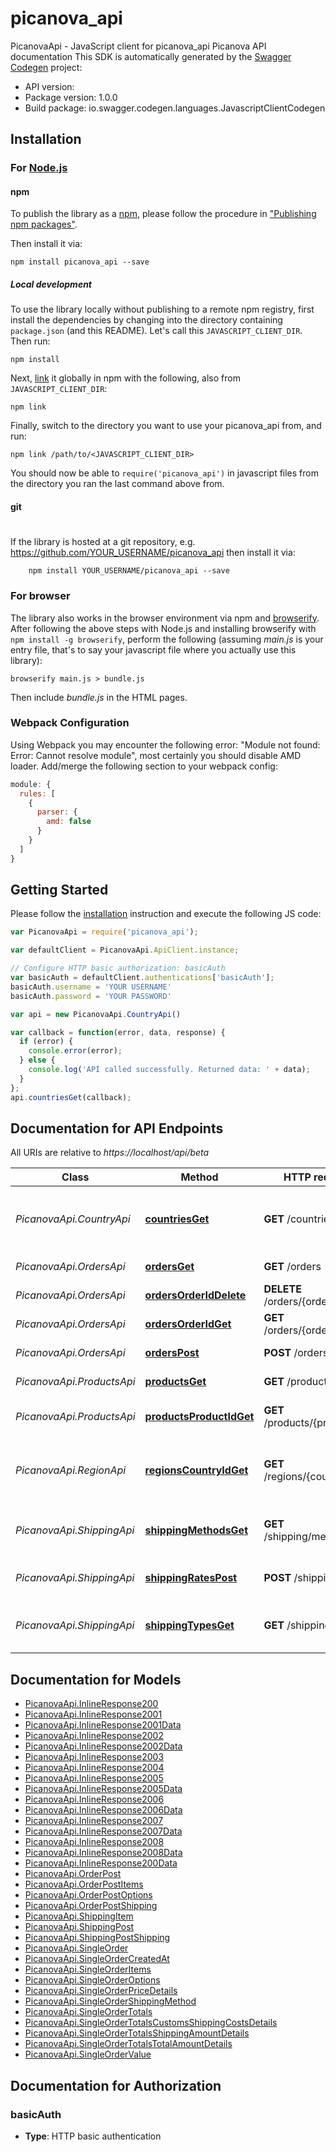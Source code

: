 # picanova_api

PicanovaApi - JavaScript client for picanova_api
Picanova API documentation
This SDK is automatically generated by the [Swagger Codegen](https://github.com/swagger-api/swagger-codegen) project:

- API version: 
- Package version: 1.0.0
- Build package: io.swagger.codegen.languages.JavascriptClientCodegen

## Installation

### For [Node.js](https://nodejs.org/)

#### npm

To publish the library as a [npm](https://www.npmjs.com/),
please follow the procedure in ["Publishing npm packages"](https://docs.npmjs.com/getting-started/publishing-npm-packages).

Then install it via:

```shell
npm install picanova_api --save
```

##### Local development

To use the library locally without publishing to a remote npm registry, first install the dependencies by changing 
into the directory containing `package.json` (and this README). Let's call this `JAVASCRIPT_CLIENT_DIR`. Then run:

```shell
npm install
```

Next, [link](https://docs.npmjs.com/cli/link) it globally in npm with the following, also from `JAVASCRIPT_CLIENT_DIR`:

```shell
npm link
```

Finally, switch to the directory you want to use your picanova_api from, and run:

```shell
npm link /path/to/<JAVASCRIPT_CLIENT_DIR>
```

You should now be able to `require('picanova_api')` in javascript files from the directory you ran the last 
command above from.

#### git
#
If the library is hosted at a git repository, e.g.
https://github.com/YOUR_USERNAME/picanova_api
then install it via:

```shell
    npm install YOUR_USERNAME/picanova_api --save
```

### For browser

The library also works in the browser environment via npm and [browserify](http://browserify.org/). After following
the above steps with Node.js and installing browserify with `npm install -g browserify`,
perform the following (assuming *main.js* is your entry file, that's to say your javascript file where you actually 
use this library):

```shell
browserify main.js > bundle.js
```

Then include *bundle.js* in the HTML pages.

### Webpack Configuration

Using Webpack you may encounter the following error: "Module not found: Error:
Cannot resolve module", most certainly you should disable AMD loader. Add/merge
the following section to your webpack config:

```javascript
module: {
  rules: [
    {
      parser: {
        amd: false
      }
    }
  ]
}
```

## Getting Started

Please follow the [installation](#installation) instruction and execute the following JS code:

```javascript
var PicanovaApi = require('picanova_api');

var defaultClient = PicanovaApi.ApiClient.instance;

// Configure HTTP basic authorization: basicAuth
var basicAuth = defaultClient.authentications['basicAuth'];
basicAuth.username = 'YOUR USERNAME'
basicAuth.password = 'YOUR PASSWORD'

var api = new PicanovaApi.CountryApi()

var callback = function(error, data, response) {
  if (error) {
    console.error(error);
  } else {
    console.log('API called successfully. Returned data: ' + data);
  }
};
api.countriesGet(callback);

```

## Documentation for API Endpoints

All URIs are relative to *https://localhost/api/beta*

Class | Method | HTTP request | Description
------------ | ------------- | ------------- | -------------
*PicanovaApi.CountryApi* | [**countriesGet**](docs/CountryApi.md#countriesGet) | **GET** /countries | Get list of countries with name and country_id
*PicanovaApi.OrdersApi* | [**ordersGet**](docs/OrdersApi.md#ordersGet) | **GET** /orders | Show a list of all orders
*PicanovaApi.OrdersApi* | [**ordersOrderIdDelete**](docs/OrdersApi.md#ordersOrderIdDelete) | **DELETE** /orders/{order_id} | Cancel an order
*PicanovaApi.OrdersApi* | [**ordersOrderIdGet**](docs/OrdersApi.md#ordersOrderIdGet) | **GET** /orders/{order_id} | Show an order
*PicanovaApi.OrdersApi* | [**ordersPost**](docs/OrdersApi.md#ordersPost) | **POST** /orders | Create an order
*PicanovaApi.ProductsApi* | [**productsGet**](docs/ProductsApi.md#productsGet) | **GET** /products | Show products
*PicanovaApi.ProductsApi* | [**productsProductIdGet**](docs/ProductsApi.md#productsProductIdGet) | **GET** /products/{product_id} | Show product&#39;s variants
*PicanovaApi.RegionApi* | [**regionsCountryIdGet**](docs/RegionApi.md#regionsCountryIdGet) | **GET** /regions/{country_id} | Get list of regions with name and country_id
*PicanovaApi.ShippingApi* | [**shippingMethodsGet**](docs/ShippingApi.md#shippingMethodsGet) | **GET** /shipping/methods | Show a list of all shipping methods
*PicanovaApi.ShippingApi* | [**shippingRatesPost**](docs/ShippingApi.md#shippingRatesPost) | **POST** /shipping/rates | Calculate shipping rates
*PicanovaApi.ShippingApi* | [**shippingTypesGet**](docs/ShippingApi.md#shippingTypesGet) | **GET** /shipping/types | Show a list of all shipping types


## Documentation for Models

 - [PicanovaApi.InlineResponse200](docs/InlineResponse200.md)
 - [PicanovaApi.InlineResponse2001](docs/InlineResponse2001.md)
 - [PicanovaApi.InlineResponse2001Data](docs/InlineResponse2001Data.md)
 - [PicanovaApi.InlineResponse2002](docs/InlineResponse2002.md)
 - [PicanovaApi.InlineResponse2002Data](docs/InlineResponse2002Data.md)
 - [PicanovaApi.InlineResponse2003](docs/InlineResponse2003.md)
 - [PicanovaApi.InlineResponse2004](docs/InlineResponse2004.md)
 - [PicanovaApi.InlineResponse2005](docs/InlineResponse2005.md)
 - [PicanovaApi.InlineResponse2005Data](docs/InlineResponse2005Data.md)
 - [PicanovaApi.InlineResponse2006](docs/InlineResponse2006.md)
 - [PicanovaApi.InlineResponse2006Data](docs/InlineResponse2006Data.md)
 - [PicanovaApi.InlineResponse2007](docs/InlineResponse2007.md)
 - [PicanovaApi.InlineResponse2007Data](docs/InlineResponse2007Data.md)
 - [PicanovaApi.InlineResponse2008](docs/InlineResponse2008.md)
 - [PicanovaApi.InlineResponse2008Data](docs/InlineResponse2008Data.md)
 - [PicanovaApi.InlineResponse200Data](docs/InlineResponse200Data.md)
 - [PicanovaApi.OrderPost](docs/OrderPost.md)
 - [PicanovaApi.OrderPostItems](docs/OrderPostItems.md)
 - [PicanovaApi.OrderPostOptions](docs/OrderPostOptions.md)
 - [PicanovaApi.OrderPostShipping](docs/OrderPostShipping.md)
 - [PicanovaApi.ShippingItem](docs/ShippingItem.md)
 - [PicanovaApi.ShippingPost](docs/ShippingPost.md)
 - [PicanovaApi.ShippingPostShipping](docs/ShippingPostShipping.md)
 - [PicanovaApi.SingleOrder](docs/SingleOrder.md)
 - [PicanovaApi.SingleOrderCreatedAt](docs/SingleOrderCreatedAt.md)
 - [PicanovaApi.SingleOrderItems](docs/SingleOrderItems.md)
 - [PicanovaApi.SingleOrderOptions](docs/SingleOrderOptions.md)
 - [PicanovaApi.SingleOrderPriceDetails](docs/SingleOrderPriceDetails.md)
 - [PicanovaApi.SingleOrderShippingMethod](docs/SingleOrderShippingMethod.md)
 - [PicanovaApi.SingleOrderTotals](docs/SingleOrderTotals.md)
 - [PicanovaApi.SingleOrderTotalsCustomsShippingCostsDetails](docs/SingleOrderTotalsCustomsShippingCostsDetails.md)
 - [PicanovaApi.SingleOrderTotalsShippingAmountDetails](docs/SingleOrderTotalsShippingAmountDetails.md)
 - [PicanovaApi.SingleOrderTotalsTotalAmountDetails](docs/SingleOrderTotalsTotalAmountDetails.md)
 - [PicanovaApi.SingleOrderValue](docs/SingleOrderValue.md)


## Documentation for Authorization


### basicAuth

- **Type**: HTTP basic authentication

